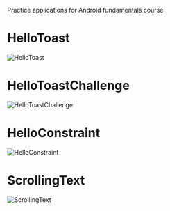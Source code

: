 Practice applications for Android fundamentals course

# HelloToast
<img src="https://i.imgur.com/eDEDcY2.gif" title="HelloToast">

# HelloToastChallenge
<img src="https://i.imgur.com/qQu7yzA.gif" title="HelloToastChallenge">

# HelloConstraint
<img src="https://i.imgur.com/GTPtzZQ.gif" title="HelloConstraint">

# ScrollingText
<img src="https://i.imgur.com/LcchO5o.gif" title="ScrollingText">
